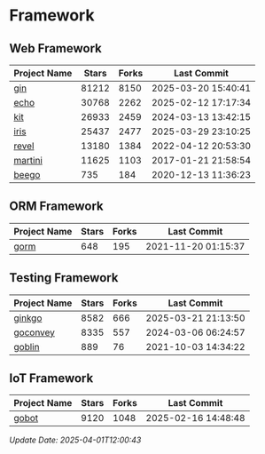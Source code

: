 # Framework

## Web Framework
| Project Name | Stars | Forks | Last Commit |
| ------------ | ----- | ----- | ----------- |
| [gin](https://github.com/gin-gonic/gin) | 81212 | 8150 | 2025-03-20 15:40:41 |
| [echo](https://github.com/labstack/echo) | 30768 | 2262 | 2025-02-12 17:17:34 |
| [kit](https://github.com/go-kit/kit) | 26933 | 2459 | 2024-03-13 13:42:15 |
| [iris](https://github.com/kataras/iris) | 25437 | 2477 | 2025-03-29 23:10:25 |
| [revel](https://github.com/revel/revel) | 13180 | 1384 | 2022-04-12 20:53:30 |
| [martini](https://github.com/go-martini/martini) | 11625 | 1103 | 2017-01-21 21:58:54 |
| [beego](https://github.com/astaxie/beego) | 735 | 184 | 2020-12-13 11:36:23 |

## ORM Framework
| Project Name | Stars | Forks | Last Commit |
| ------------ | ----- | ----- | ----------- |
| [gorm](https://github.com/jinzhu/gorm) | 648 | 195 | 2021-11-20 01:15:37 |

## Testing Framework
| Project Name | Stars | Forks | Last Commit |
| ------------ | ----- | ----- | ----------- |
| [ginkgo](https://github.com/onsi/ginkgo) | 8582 | 666 | 2025-03-21 21:13:50 |
| [goconvey](https://github.com/smartystreets/goconvey) | 8335 | 557 | 2024-03-06 06:24:57 |
| [goblin](https://github.com/franela/goblin) | 889 | 76 | 2021-10-03 14:34:22 |

## IoT Framework
| Project Name | Stars | Forks | Last Commit |
| ------------ | ----- | ----- | ----------- |
| [gobot](https://github.com/hybridgroup/gobot) | 9120 | 1048 | 2025-02-16 14:48:48 |

*Update Date: 2025-04-01T12:00:43*